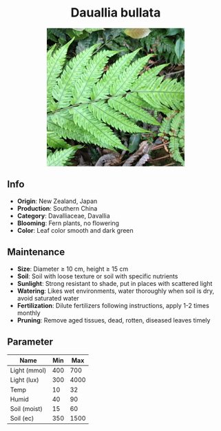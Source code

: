 <h1 align='center'>Dauallia bullata</h1>
<p align="center">
    <img 
        align='center'
        width='320'
        src="../images/dauallia bullata.png" 
        alt='Dauallia bullata' />
</p>

## Info

 - **Origin**: New Zealand, Japan
 - **Production**: Southern China
 - **Category**: Davalliaceae, Davallia
 - **Blooming**: Fern plants, no flowering
 - **Color**: Leaf color smooth and dark green

## Maintenance

 - **Size**: Diameter ≥ 10 cm, height ≥ 15 cm
 - **Soil**: Soil with loose texture or soil with specific nutrients
 - **Sunlight**: Strong resistant to shade, put in places with scattered light
 - **Watering**: Likes wet environments, water thoroughly when soil is dry, avoid saturated water
 - **Fertilization**: Dilute fertilizers following instructions, apply 1-2 times monthly
 - **Pruning**: Remove aged tissues, dead, rotten, diseased leaves timely

## Parameter

| Name         | Min  | Max   |
|--------------|------|-------|
| Light (mmol) | 400 | 700  |
| Light (lux)  | 300 | 4000 |
| Temp         | 10    | 32    |
| Humid        | 40   | 90    |
| Soil (moist) | 15   | 60    |
| Soil (ec)    | 350  | 1500  |